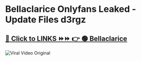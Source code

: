 
 # Bellaclarice Onlyfans Leaked - Update Files d3rgz

## <h2><a href="https://clipsfans.com/Bellaclarice&ref=git">🔗 Click to LINKS ⏩⏩ 👉 🟢 Bellaclarice </a></h2>

<a href="https://clipsfans.com/Bellaclarice&ref=git" rel="nofollow" data-target="animated-image.originalLink"><img src="https://i.ibb.co.com/xMMVF88/686577567.gif" alt="Viral Video Original" style="max-width: 100%; display: inline-block;" data-target="animated-image.originalImage"></a>


